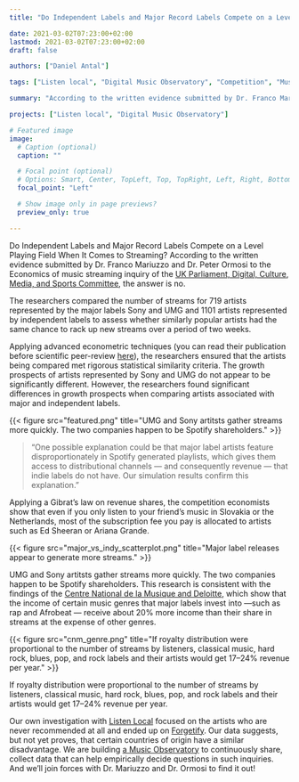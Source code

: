```yaml
---
title: "Do Independent Labels and Major Record Labels Compete on a Level Playing Field When It Comes to Streaming?"

date: 2021-03-02T07:23:00+02:00
lastmod: 2021-03-02T07:23:00+02:00
draft: false

authors: ["Daniel Antal"]

tags: ["Listen local", "Digital Music Observatory", "Competition", "Music streaming", "UCPS"]

summary: "According to the written evidence submitted by Dr. Franco Mariuzzo and Dr. Peter Ormosi to the Economics of music streaming inquiry of the UK Parliament, Digital, Culture, Media, and Sports Committee, the answer is no."

projects: ["Listen local", "Digital Music Observatory"]

# Featured image
image:
  # Caption (optional)
  caption: ""

  # Focal point (optional)
  # Options: Smart, Center, TopLeft, Top, TopRight, Left, Right, BottomLeft, Bottom, BottomRight
  focal_point: "Left"

  # Show image only in page previews?
  preview_only: true

---
```


Do Independent Labels and Major Record Labels Compete on a Level Playing Field When It Comes to Streaming? According to the written evidence submitted by Dr. Franco Mariuzzo and Dr. Peter Ormosi to the Economics of music streaming inquiry of the [UK Parliament, Digital, Culture, Media, and Sports Committee](https://committees.parliament.uk/writtenevidence/15122/html/), the answer is no.

The researchers compared the number of streams for 719 artists represented by the major labels Sony and UMG and 1101 artists represented by independent labels to assess whether similarly popular artists had the same chance to rack up new streams over a period of two weeks.

Applying advanced econometric techniques (you can read their publication before scientific peer-review [here](https://poseidon01.ssrn.com/delivery.php?ID=587025086112006006104031017104122104113073037034031091095095089113004080075007105067020007042040000015016073015122067013079078037066031008013103119025115019095109091035012104070084028121027073072117103088016126127066004119110082124031112023000087116&EXT=pdf&INDEX=TRUE)), the researchers ensured that the artists being compared met rigorous statistical similarity criteria. The growth prospects of artists represented by Sony and UMG do not appear to be significantly different. However, the researchers found significant differences in growth prospects when comparing artists associated with major and independent labels.

{{< figure src="featured.png" title="UMG and Sony artitsts gather streams more quickly. The two companies happen to be Spotify shareholders." >}}


> “One possible explanation could be that major label artists feature disproportionately in Spotify generated playlists, which gives them access to distributional channels — and consequently revenue — that indie labels do not have. Our simulation results confirm this explanation.”

Applying a Gibrat’s law on revenue shares, the competition economists show that even if you only listen to your friend’s music in Slovakia or the Netherlands, most of the subscription fee you pay is allocated to artists such as Ed Sheeran or Ariana Grande.

{{< figure src="major_vs_indy_scatterplot.png" title="Major label releases appear to generate more streams." >}}

UMG and Sony artitsts gather streams more quickly. The two companies happen to be Spotify shareholders.
This research is consistent with the findings of the [Centre National de la Musique and Deloitte](https://dataandlyrics.com/post/2021-02-21-cnm-streaming/), which show that the income of certain music genres that major labels invest into —such as rap and Afrobeat — receive about 20% more income than their share in streams at the expense of other genres.

{{< figure src="cnm_genre.png" title="If royalty distribution were proportional to the number of streams by listeners, classical music, hard rock, blues, pop, and rock labels and their artists would get 17–24% revenue per year." >}}

If royalty distribution were proportional to the number of streams by listeners, classical music, hard rock, blues, pop, and rock labels and their artists would get 17–24% revenue per year.

Our own investigation with [Listen Local](https://listenlocal.community/) focused on the artists who are never recommended at all and ended up on [Forgetify](https://dataandlyrics.com/post/2020-10-24-forgetify_pop_october/). Our data suggests, but not yet proves, that certain countries of origin have a similar disadvantage. We are building [a Music Observatory](https://music.dataobservatory.eu/) to continuously share, collect data that can help empirically decide questions in such inquiries.  And we’ll join forces with Dr. Mariuzzo and Dr. Ormosi to find it out!